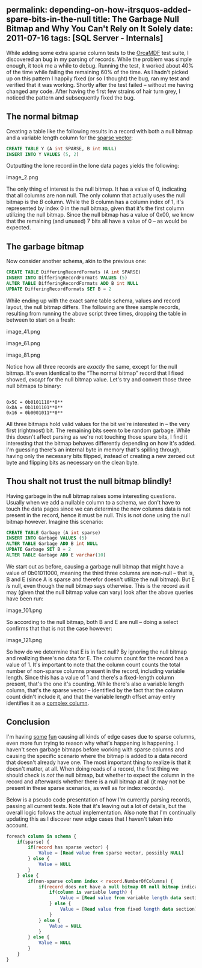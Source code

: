 permalink: depending-on-how-itrsquos-added-spare-bits-in-the-null
title: The Garbage Null Bitmap and Why You Can't Rely on It Solely
date: 2011-07-16
tags: [SQL Server - Internals]
---
While adding some extra sparse column tests to the [OrcaMDF](https://github.com/improvedk/OrcaMDF) test suite, I discovered an bug in my parsing of records. While the problem was simple enough, it took me a while to debug. Running the test, it worked about 40% of the time while failing the remaining 60% of the time. As I hadn't picked up on this pattern I happily fixed (or so I thought) the bug, ran my test and verified that it was working. Shortly after the test failed – without me having changed any code. After having the first few strains of hair turn grey, I noticed the pattern and subsequently fixed the bug.

<!-- more -->

## The normal bitmap

Creating a table like the following results in a record with both a null bitmap and a variable length column for the [sparse vector](/sparse-column-storage-ndash-the-sparse-vector):

```sql
CREATE TABLE Y (A int SPARSE, B int NULL)
INSERT INTO Y VALUES (5, 2)
```

Outputting the lone record in the lone data pages yields the following:

image_2.png

The only thing of interest is the null bitmap. It has a value of 0, indicating that all columns are non null. The only column that actually uses the null bitmap is the *B* column. While the B column has a column index of 1, it's represented by index 0 in the null bitmap, given that it's the first column utilizing the null bitmap. Since the null bitmap has a value of 0x00, we know that the remaining (and unused) 7 bits all have a value of 0 – as would be expected.

## The garbage bitmap

Now consider another schema, akin to the previous one:

```sql
CREATE TABLE DifferingRecordFormats (A int SPARSE)
INSERT INTO DifferingRecordFormats VALUES (5)
ALTER TABLE DifferingRecordFormats ADD B int NULL
UPDATE DifferingRecordFormats SET B = 2
```

While ending up with the exact same table schema, values and record layout, the null bitmap differs. The following are three sample records, resulting from running the above script three times, dropping the table in between to start on a fresh:

image_41.png

image_61.png

image_81.png

Notice how all three records are *exactly* the same, except for the null bitmap. It's even identical to the “The normal bitmap” record that I fixed showed, *except* for the null bitmap value. Let's try and convert those three null bitmaps to binary:

```

0x5C = 0b0101110**0**
0xDA = 0b1101101**0**
0x16 = 0b0001011**0**

```

All three bitmaps hold valid values for the bit we're interested in – the very first (rightmost) bit. The remaining bits seem to be random garbage. While this doesn't affect parsing as we're not touching those spare bits, I find it interesting that the bitmap behaves differently depending on how it's added. I'm guessing there's an internal byte in memory that's spilling through, having only the necessary bits flipped, instead of creating a new zeroed out byte and flipping bits as necessary on the clean byte.

## Thou shalt not trust the null bitmap blindly!

Having garbage in the null bitmap raises some interesting questions. Usually when we add a nullable column to a schema, we don't have to touch the data pages since we can determine the new columns data is not present in the record, hence it must be null. This is not done using the null bitmap however. Imagine this scenario:

```sql
CREATE TABLE Garbage (A int sparse)
INSERT INTO Garbage VALUES (5)
ALTER TABLE Garbage ADD B int NULL
UPDATE Garbage SET B = 2
ALTER TABLE Garbage ADD E varchar(10)
```

We start out as before, causing a garbage null bitmap that might have a value of 0b01011000, meaning the third three columns are non-null – that is, B and E (since A is sparse and therefor doesn't utilize the null bitmap). But E *is* null, even though the null bitmap says otherwise. This is the record as it may (given that the null bitmap value can vary) look after the above queries have been run:

image_101.png

So according to the null bitmap, both B and E are null – doing a select confirms that that is not the case however:

image_121.png

So how do we determine that E is in fact null? By ignoring the null bitmap and realizing there's no data for E. The column count for the record has a value of 1. It's important to note that the column count counts the total number of non-sparse columns present in the record, including variable length. Since this has a value of 1 and there's a fixed-length column present, that's the one it's counting. While there's also a variable length column, that's the sparse vector – identified by the fact that the column count didn't include it, and that the variable length offset array entry identifies it as a [complex column](/identifying-complex-columns-in-records).

## Conclusion

I'm having [some](/the-null-bitmap-is-not-always-present-in-data-records) [fun](/the-8-byte-record-that-was-9-bytes-while-making-no-sense) causing all kinds of edge cases due to sparse columns, even more fun trying to reason why what's happening is happening. I haven't seen garbage bitmaps before working with sparse columns and causing the specific scenario where the bitmap is added to a data record that doesn't already have one. The most important thing to realize is that it doesn't matter, at all. When doing reads of a record, the first thing we should check is *not* the null bitmap, but whether to expect the column in the record and afterwards whether there is a null bitmap at all (it may not be present in these sparse scenarios, as well as for index records).

Below is a pseudo code presentation of how I'm currently parsing records, passing all current tests. Note that it's leaving out a lot of details, but the overall logic follows the actual implementation. Also note that I'm continually updating this as I discover new edge cases that I haven't taken into account.

```sql
foreach column in schema {
	if(sparse) {
		if(record has sparse vector) {
			Value = [Read value from sparse vector, possibly NULL]
		} else {
			Value = NULL
		}
	} else {
		if(non-sparse column index < record.NumberOfColumns) {
			if(record does not have a null bitmap OR null bitmap indicates non NULL) {
				if(column is variable length) {
					Value = [Read value from variable length data section]
				} else {
					Value = [Read value from fixed length data section]
				}
			} else {
				Value = NULL
			}
		} else {
			Value = NULL
		}
	}
}
```
